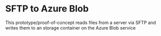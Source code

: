 # SFTP to Azure Blob

This prototype/proof-of-concept reads files from a server via SFTP and writes them to an storage container on the Azure Blob service